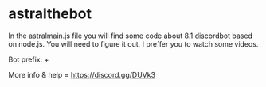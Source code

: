 # astralthebot
In the astralmain.js file you will find some code about 8.1 discordbot based on node.js.
You will need to figure it out, I preffer you to watch some videos.


Bot prefix: +

More info & help = https://discord.gg/DUVk3
